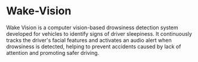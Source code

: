 # Wake-Vision
Wake Vision is a computer vision-based drowsiness detection system developed for vehicles to identify signs of driver sleepiness. It continuously tracks the driver's facial features and activates an audio alert when drowsiness is detected, helping to prevent accidents caused by lack of attention and promoting safer driving.
